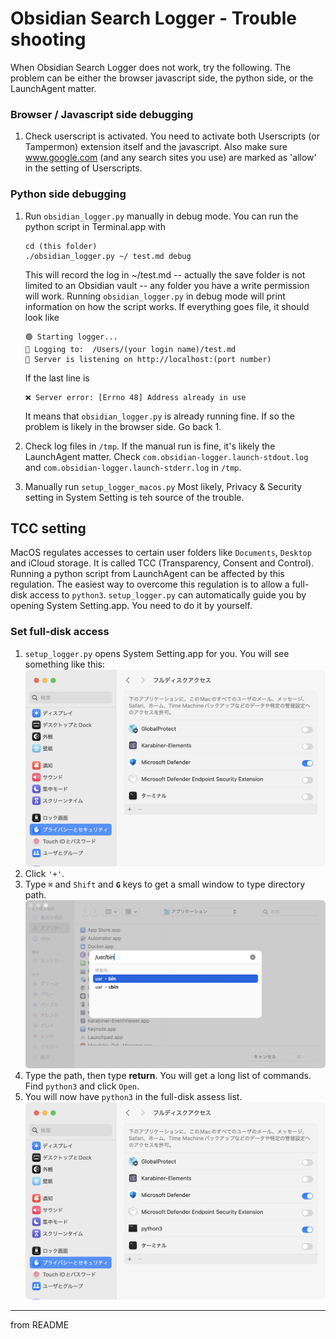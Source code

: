 # Obsidian Search Logger - Trouble shooting

When Obsidian Search Logger does not work, try the following.
The problem can be either the browser javascript side, the python side, or the LaunchAgent matter.

### Browser / Javascript side debugging

1. Check userscript is activated.
   You need to activate both Userscripts (or Tampermon) extension itself and the javascript.
   Also make sure www.google.com (and any search sites you use) are marked as 'allow' in the setting of Userscripts.

### Python side debugging

1. Run `obsidian_logger.py` manually in debug mode.
   You can run the python script in Terminal.app with
   ```
   cd (this folder)
   ./obsidian_logger.py ~/ test.md debug
   ```
   This will record the log in ~/test.md -- actually the save folder is not limited to an Obsidian vault -- any folder you have a write permission will work.
   Running `obsidian_logger.py` in debug mode will print information on how the script works. If everything goes file, it should look like
   ```
   🟢 Starting logger...
   📒 Logging to:  /Users/(your login name)/test.md
   🔌 Server is listening on http://localhost:(port number)
   ```
   If the last line is
   ```
   ❌ Server error: [Errno 48] Address already in use
   ```
   It means that `obsidian_logger.py` is already running fine. If so the problem is likely in the browser side. Go back 1.

2. Check log files in `/tmp`.
   If the manual run is fine, it's likely the LaunchAgent matter.
   Check `com.obsidian-logger.launch-stdout.log` and `com.obsidian-logger.launch-stderr.log` in `/tmp`.

3. Manually run `setup_logger_macos.py`
   Most likely, Privacy & Security setting in System Setting is teh source of the trouble.

## TCC setting
MacOS regulates accesses to certain user folders like `Documents`, `Desktop` and iCloud storage. It is called TCC (Transparency, Consent and Control). Running a python script from LaunchAgent can be affected by this regulation. The easiest way to overcome this regulation is to allow a full-disk access to  `python3`.
`setup_logger.py` can automatically guide you by opening System Setting.app. You need to do it by yourself.
### Set full-disk access
 1. `setup_logger.py` opens System Setting.app for you. You will see something like this:
    ![before listing](figs/mac_systemsetup_before.png)
 2. Click `'+'`.
 3. Type `⌘` and `Shift` and **`G`** keys to get a small window to type directory path.
   ![command-shift-g](figs/mac_systemsetup_cmd-shift-g.png)
 4. Type the path, then type **return**. You will get a long list of commands. Find `python3` and click `Open`.
 5. You will now have `python3` in the full-disk assess list.
    ![after listing](figs/mac_systemsetup_after.png)

---
from README
